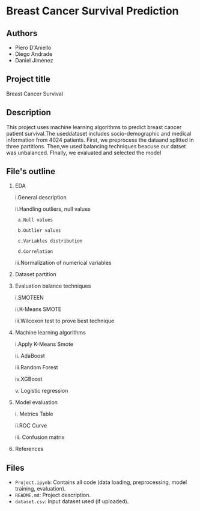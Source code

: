 # Breast Cancer Survival Prediction

## Authors
- Piero D'Aniello
- Diego Andrade
- Daniel Jiménez

## Project title
Breast Cancer Survival 

## Description
This project uses machine learning algorithms to predict breast cancer patient survival.The useddataset includes socio-demographic and medical information from 4024 patients. First, we preprocess the dataand splitted in three partitions. Then,we used balancing techniques beacuse our datset was unbalanced. FInally, we evaluated and selected the model

## File's outline
1. EDA
    
    i.General description
    
    ii.Handling outliers, null values
        
        a.Null values
        
        b.Outlier values
        
        c.Variables distribution
        
        d.Correlation
    
    iii.Normalization of numerical variables

2. Dataset partition

3. Evaluation balance techniques
    
    i.SMOTEEN
    
    ii.K-Means SMOTE
    
    iii.Wilcoxon test to prove best technique

4. Machine learning algorithms
    
    i.Apply K-Means Smote
    
    ii. AdaBoost
    
    iii.Random Forest
    
    iv.XGBoost
    
    v. Logistic regression

5. Model evaluation
    
    i. Metrics Table
    
    ii.ROC Curve
    
    iii. Confusion matrix

6. References


## Files
- `Project.ipynb`: Contains all code (data loading, preprocessing, model training, evaluation).
- `README.md`: Project description.
- `dataset.csv`: Input dataset used (if uploaded).

